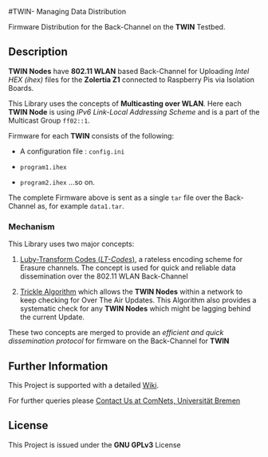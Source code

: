 #TWIN- Managing Data Distribution

Firmware Distribution for the Back-Channel on the __TWIN__ Testbed.

## Description

__TWIN Nodes__ have __802.11 WLAN__ based Back-Channel for Uploading *Intel HEX (ihex)* files
for the __Zolertia Z1__ connected to Raspberry Pis via Isolation Boards.

This Library uses the concepts of __Multicasting over WLAN__. Here each __TWIN Node__ is using
*IPv6 Link-Local Addressing Scheme* and is a part of the Multicast Group `ff02::1`.

Firmware for each __TWIN__ consists of the following:

* A configuration file : `config.ini`

* `program1.ihex`

* `program2.ihex`
...so on.

The complete Firmware above is sent as a single `tar` file over the Back-Channel as, for example `data1.tar`.

### Mechanism

This Library uses two major concepts:

1. [Luby-Transform Codes (*LT-Codes*)](https://en.wikipedia.org/wiki/Luby_transform_code), a rateless encoding scheme for Erasure channels. The concept is used for quick and reliable data dissemination over the 802.11 WLAN Back-Channel

2. [Trickle Algorithm](https://tools.ietf.org/html/rfc6206) which allows the __TWIN Nodes__ within a network to keep checking for Over The Air Updates. This Algorithm also provides a systematic check for any __TWIN Nodes__ which might be lagging behind the current Update.

These two concepts are merged to provide an *efficient and quick dissemination protocol* for firmware on the Back-Channel for __TWIN__

## Further Information

This Project is supported with a detailed [Wiki](https://github.com/ComNets-Bremen/TWIN/wiki).

For further queries please [Contact Us at ComNets, Universität Bremen](https://github.com/ComNets-Bremen/TWIN/wiki/Contact-Details)

## License

This Project is issued under the __GNU GPLv3__ License

